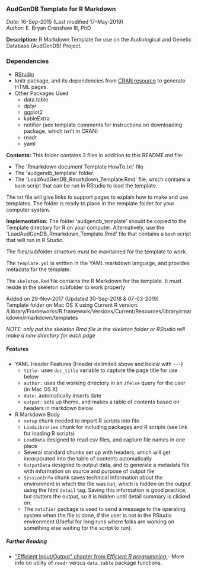 ### AudGenDB Template for R Markdown ###

*Date:* 16-Sep-2015 (Last modified 17-May-2019)  
*Author:* E. Bryan Crenshaw III, PhD  

**Description:** R Markdown Template for use on the Audiological and Genetic Database (AudGenDB) Project.

### Dependencies
- [RStudio](https://www.rstudio.com/)
- knitr package, and its dependencies from [CRAN resource](https://cran.r-project.org/) to generate HTML pages.
- Other Packages Used
  - data.table
  - dplyr
  - ggplot2
  - kableExtra
  - notifier (see template comments for instructions on downloading package, which isn't in CRAN)
  - readr
  - yaml


**Contents:** This folder contains 3 files in addition to this README.md file:

- The 'Rmarkdown document Template HowTo.txt' file
- The 'audgendb_template' folder.
- The 'LoadAudGenDB_Rmarkdown_Template.Rmd' file, which contains a `bash` script that can be run in RStudio to load the template.

The txt file will give links to support pages to explain how to make and use templates.  The folder is ready to place in the template folder for your computer system.   

**Implementation:** The folder 'audgendb_template' should be copied to the Template directory for R on your computer. Alternatively, use the 'LoadAudGenDB_Rmarkdown_Template.Rmd' file that contains a `bash` script that will run in R Studio.

The files/subfolder structure must be maintained for the template to work.

The `template.yml` is written in the YAML markdown language, and provides metadata for the template.

The `skeleton.Rmd` file contains the R Markdown for the template. It must reside in the skeleton subfolder to work properly

Added on 29-Nov-2017 (Updated 30-Sep-2018 & 07-03-2019)  
Template folder on Mac OS X using Current R version:
/Library/Frameworks/R.framework/Versions/Current/Resources/library/rmarkdown/rmarkdown/templates

*NOTE: only put the skeleton.Rmd file in the skeleton folder or RStudio will make a new directory for each page*

##### Features #####
- YAML Header Features (Header delimited above and below with `---`)
  - `title:` uses `doc_title` variable to capture the page title for use below
  - `author:` uses the working directory in an `ifelse` query for the user (in Mac OS X)
  - `date:` automatically inserts date
  - `output:` sets up theme, and makes a table of contents based on headers in markdown below
- R Markdown Body
  - `setup` chunk needed to import R scripts into file
  - `LoadLibraries` chunk for including packages and R scripts (see link for loading R scripts)
  - `LoadData` designed to read csv files, and capture file names in one place
  - Several standard chunks set up with headers, which will get incorporated into the table of contents automatically
  - `OutputData` designed to output data, and to generate a metadata file with information on source and purpose of output file
  - `SessionInfo` chunk saves technical information about the environment in which the file was run, which is hidden on the output using the html `detail` tag. Saving this information is good practice, but clutters the output, so it is hidden until detail summary is clicked on.  
  - The `notifier` package is used to send a message to the operating system when the file is done, if the user is not in the RStudio environment (Useful for long runs where folks are working on something else waiting for the script to run).

##### Further Reading #####
- ["Efficient Input/Output" chapter from *Efficient R programming* ](https://bookdown.org/csgillespie/efficientR/input-output.html) - More info on utility of `readr` versus `data.table` package functions.

